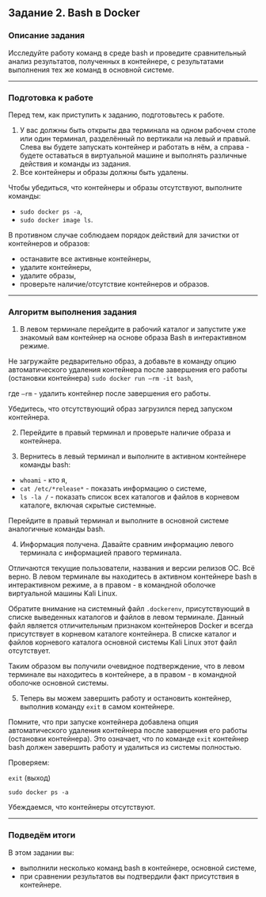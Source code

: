 ## Задание 2. Bash в Docker

### Описание задания

Исследуйте работу команд в среде bash и проведите сравнительный анализ результатов, полученных в контейнере, с результатами выполнения тех же команд в основной системе. 

-----

### Подготовка к работе

Перед тем, как приступить к заданию, подготовьтесь к работе.

1. У вас должны быть открыты два терминала на одном рабочем столе или один терминал, разделённый по вертикали на левый и правый. Слева вы будете запускать контейнер и работать в нём, а справа - будете оставаться в виртуальной машине и выполнять различные действия и команды из задания.
2. Все контейнеры и образы должны быть удалены.
  
Чтобы убедиться, что контейнеры и образы отсутствуют, выполните команды:
- `sudo docker ps -a`,
- `sudo docker image ls`.

В противном случае соблюдаем порядок действий для зачистки от контейнеров и образов:
- останавите все активные контейнеры,
- удалите контейнеры,
- удалите образы,
- проверьте наличие/отсутствие контейнеров и образов.

-----

### Алгоритм выполнения задания

1. В левом терминале перейдите в рабочий каталог и запустите уже знакомый вам контейнер на основе образа Bash в интерактивном режиме.

Не загружайте редварительно образ, а добавьте в команду опцию автоматического удаления контейнера после завершения его работы (остановки контейнера)
`sudo docker run –rm -it bash`,

где `–rm` - удалить контейнер после завершения его работы.

Убедитесь, что отсутствующий образ загрузился перед запуском контейнера.

2. Перейдите в правый терминал и проверьте наличие образа и контейнера.

3. Вернитесь в левый терминал и выполните в активном контейнере команды bash:
- `whoami` - кто я,
- `cat /etc/*release*` - показать информацию о системе,
- `ls -la /` - показать список всех каталогов и файлов в корневом каталоге, включая скрытые системные.

Перейдите в правый терминал и выполните в основной системе аналогичные команды bash.

4. Информация получена. Давайте сравним информацию левого терминала с информацией правого терминала. 

Отличаются текущие пользователи, названия и версии релизов ОС. Всё верно. В левом терминале вы находитесь в активном контейнере bash в интерактивном режиме, а в правом - в командной оболочке виртуальной машины Kali Linux. 

Обратите внимание на системный файл `.dockerenv`, присутствующий в списке выведенных каталогов и файлов в левом терминале. Данный файл является отличительным признаком контейнеров Docker и всегда присутствует в корневом каталоге контейнера. В списке каталог и файлов корневого каталога основной системы Kali Linux этот файл отсутствует.

Таким образом вы получили очевидное подтверждение, что в левом терминале вы находитесь в контейнере, а в правом - в командной оболочке основной системы. 

5. Теперь вы можем завершить работу и остановить контейнер, выполнив команду `exit` в самом контейнере.

Помните, что при запуске контейнера добавлена опция автоматического удаления контейнера после завершения его работы (остановки контейнера). Это означает, что по команде `exit` контейнер bash должен завершить работу и удалиться из системы полностью. 

Проверяем:

`exit` (выход)

`sudo docker ps -a`

Убеждаемся, что контейнеры отсутствуют.

-----

### Подведём итоги

В этом задании вы:
- выполнили несколько команд bash в контейнере, основной системе,
- при сравнении результатов вы подтвердили факт присутствия в контейнере.
